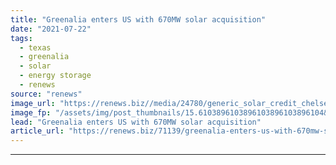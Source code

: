 ```yaml
---
title: "Greenalia enters US with 670MW solar acquisition"
date: "2021-07-22"
tags: 
  - texas
  - greenalia
  - solar
  - energy storage
  - renews
source: "renews"
image_url: "https://renews.biz//media/24780/generic_solar_credit_chelsea-unsplash.jpeg?mode=crop&width=770&heightratio=0.6103896103896103896103896104&slimmage=true"
image_fp: "/assets/img/post_thumbnails/15.6103896103896103896103896104&slimmage=true"
lead: "Greenalia enters US with 670MW solar acquisition"
article_url: "https://renews.biz/71139/greenalia-enters-us-with-670mw-solar-acquisition/"
---
```


---
